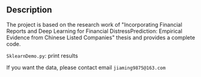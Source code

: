 ## Description
The project is based on the research work of "Incorporating Financial Reports and Deep Learning for Financial DistressPrediction: Empirical Evidence from Chinese Listed Companies" thesis and provides a complete code.

`SklearnDemo.py`: print results

If you want the data, please contact email `jiaming9875@163.com`
